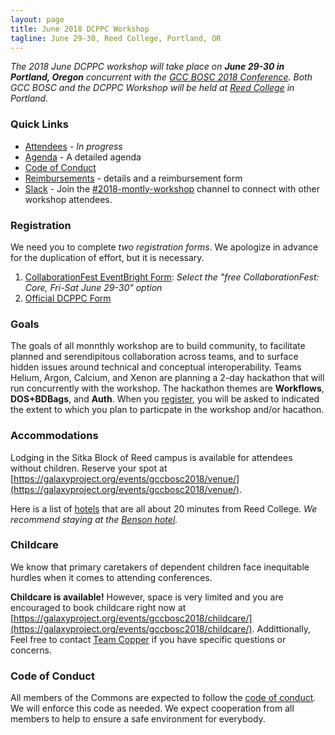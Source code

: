 ```yaml
---
layout: page
title: June 2018 DCPPC Workshop 
tagline: June 29-30, Reed College, Portland, OR
---
```


_The 2018 June DCPPC workshop will take place on **June 29-30 in Portland, Oregon** 
concurrent with the [GCC BOSC 2018 Conference](https://gccbosc2018.sched.com/). Both
GCC BOSC and the DCPPC Workshop will be held at [Reed College](http://www.reed.edu/)
in Portland._

### Quick Links

- [Attendees](./attendees.md) - _In progress_
- [Agenda](./agenda.md) - A detailed agenda
- [Code of Conduct](https://github.com/dcppc/dcppc-workshops/blob/master/CODE_OF_CONDUCT.md)
- [Reimbursements](./reimbursements) - details and a reimbursement form
- [Slack](https://nih-dcppc.slack.com/messages/CAMLGP27N/convo/GANQFSGAD-1528381202.000599/) - Join the [#2018-montly-workshop](https://nih-dcppc.slack.com/messages/CAMLGP27N/convo/GANQFSGAD-1528381202.000599/) channel to connect with other workshop attendees. 

### Registration

We need you to complete _two registration forms_. We apologize in advance for the duplication of effort, but it is necessary. 


1. [CollaborationFest EventBright Form](https://www.eventbrite.com/e/gccbosc-2018-registration-43175078823#tickets): _Select the "free CollaborationFest: Core, Fri-Sat June 29-30" option_
1. [Official DCPPC Form](https://ti.to/dcppc/june-data-commons-workshop) 

### Goals

The goals of all monnthly workshop are to build community, to facilitate planned and serendipitous collaboration across teams, and to surface hidden issues around technical and conceptual interoperability. Teams Helium, Argon, Calcium, and Xenon are planning a 2-day hackathon that will run concurrently with the workshop. The hackathon themes are **Workflows**, **DOS+BDBags**, and **Auth**. When you [register](https://ti.to/dcppc/june-data-commons-workshop), you will be asked to indicated the extent to which you plan to particpate in the workshop and/or hacathon.

### Accommodations

Lodging in the Sitka Block of Reed campus is available for attendees without children. Reserve your spot at [https://galaxyproject.org/events/gccbosc2018/venue/](https://galaxyproject.org/events/gccbosc2018/venue/).

Here is a list of [hotels](https://www.reed.edu/accommodations.html) that are all about 20 minutes from Reed College. _We recommend staying at the [Benson hotel](http://www.bensonhotel.com/)._

### Childcare

We know that primary caretakers of dependent children face inequitable hurdles when it comes to attending conferences. 

**Childcare is available!** However, space is very limited and you are encouraged to book childcare right now at [https://galaxyproject.org/events/gccbosc2018/childcare/](https://galaxyproject.org/events/gccbosc2018/childcare/).
Addittionally, Feel free to contact 
[Team Copper](mailto:commons@dib-lab.groups.io) if you have specific questions or concerns. 

### Code of Conduct

All members of the Commons are expected to follow the [code of conduct](https://github.com/dcppc/dcppc-workshops/blob/master/CODE_OF_CONDUCT.md). 
We will enforce this code as needed. We expect cooperation from all members to help to ensure a safe environment for everybody.

